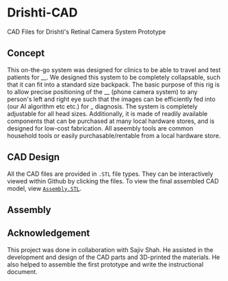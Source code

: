 # Drishti-CAD
CAD Files for Drishti's Retinal Camera System Prototype

## Concept
This on-the-go system was designed for clinics to be able to travel and test patients for __. We designed this system to be completely collapsable, such that it can fit into a standard size backpack. The basic purpose of this rig is to allow precise positioning of the __ (phone camera system) to any person's left and right eye such that the images can be efficiently fed into (our AI algorithm etc etc.) for _ diagnosis. The system is completely adjustable for all head sizes. Additionally, it is made of readily available components that can be purchased at many local hardware stores, and is designed for low-cost fabrication. All aseembly tools are common household tools or easily purchasable/rentable from a local hardware store. 

## CAD Design

All the CAD files are provided in ```.STL``` file types. They can be interactively viewed within Github by clicking the files. To view the final assembled CAD model, view [```Assembly.STL```](https://github.com/ayaanzhaque/Drishti-CAD/blob/main/Assembly.STL).

## Assembly

## Acknowledgement

This project was done in collaboration with Sajiv Shah. He assisted in the development and design of the CAD parts and 3D-printed the materials. He also helped to assemble the first prototype and write the instructional document.
